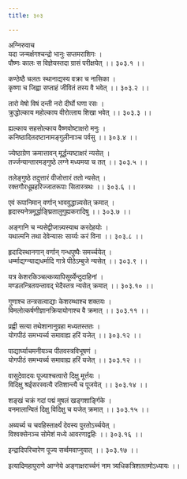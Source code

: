 ```yaml
---
title: ३०३

---
```

अग्निरुवाच  
यदा जन्मर्क्षगश्चन्द्रो भानुः सप्तमराशिगः ।  
पौष्णः कालः स विज्ञेयस्तदा ग्रासं परीक्षयेत् ।। ३०३.१ ।।  
  
कण्ठेष्ठै चलतः स्थानाद्यस्य वक्रा च नासिका ।  
कृष्णा च जिह्वा सप्ताहं जीवितं तस्य वै भवेत् ।। ३०३.२ ।।  
  
तारो मेषो विषं दन्ती नरो दीर्घो घणा रसः ।  
क्रुद्धोल्काय महोल्काय वीरोत्लाय शिखा भवेत् ।। ३०३.३ ।।  
  
ह्यल्काय सहसोल्काय वैष्णवोष्टाक्षरो मनुः ।  
कनिष्ठादितदष्टानामङ्गुलीनाञ्च पर्वसु ।। ३०३.४ ।।  
  
ज्येष्ठाग्रेण क्रमात्तावन् मूर्द्धन्यष्टाक्षरं न्यसेत् ।  
तर्ज्जन्यान्तारमङ्गुष्ठे लग्ने मध्यमया च तत् ।। ३०३.५ ।।  
  
तलेङ्गुष्ठे तदुत्तारं वीजोत्तारं ततो न्यसेत् ।  
रक्तगौरधूम्रहरिज्जातरूपाः सितास्त्रथः ।। ३०३.६ ।।  
  
एवं रूपानिमान् वर्णान् भाववुद्धान्न्यसेत् क्रमात् ।  
हृदास्यनेत्रमूर्द्धाङ्घ्रितालुगुह्यकरादिषु ।। ३०३.७ ।।  
  
अङ्गानि च न्यसेद्वीजान्न्यस्याथ करदेहयोः ।  
यथात्मनि तथा देवेन्यासः सार्य्यः करं विना ।। ३०३.८ ।।  
  
हृदादिस्थानगान् वर्णान् गन्धपुष्पैः समर्च्चयेत् ।  
धर्म्माद्यग्न्याद्यधर्मादि गात्रे पीठेऽम्बुजे न्यसेत् ।। ३०३.९ ।।  
  
यत्र केशरकिञ्चल्कव्यापिसूर्य्येन्दुदाहिनां ।  
मण्डलन्त्रितयन्तावद् भेदैस्तत्र न्यसेत् क्रमात् ।। ३०३.१० ।।  
  
गुणाश्च तन्त्रसत्वाद्याः केशरम्थाश्च शक्तयः ।  
विमलोत्कर्षणीज्ञानक्रियायोगाश्च वै क्रमात् ।। ३०३.११ ।।  
  
प्रह्वी सत्या तथेशानानुग्रहा मध्यतस्ततः ।  
योगपीठं समभ्यर्च्य समावाह्य हरिं यजेत् ।। ३०३.१२ ।।  
  
पाद्यार्घ्याचमनीयञ्च पीतवस्त्रविभूषणं ।  
योगपीठं समभ्यर्च्य समावाह्य हरिं यजेत् ।। ३०३.१२ ।।  
  
वासुदेवादयः पूज्याश्चत्वारो दिक्षु मूर्त्तयः ।  
विदिक्षु श्रईसरस्वत्यै रतिशान्त्यै च पूजयेत् ।। ३०३.१४ ।।  
  
शङ्खं चक्रं गदां पद्मं मुषलं खड्गशार्ङ्गिके ।  
वनमालान्वितं दिक्षु विदिक्षु च यजेत् क्रमात् ।। ३०३.१५ ।।  
  
अब्यर्च्य च चवहिस्तार्क्ष्यं देवस्य पुरतोऽर्च्चयेत् ।  
विश्वक्सेनञ्च सोमेशं मध्ये आवरणाद्वहिः ।। ३०३.१६ ।।  
  
इन्द्रादिपरिचारेण पूज्य सर्व्वमवाप्नुयात् ।। ३०३.१७ ।।  
  
इत्यादिमहापुराणे आग्नेये अङ्गाक्षरार्च्चनं नाम त्र्यधिकत्रिशततमोऽध्यायः ।।